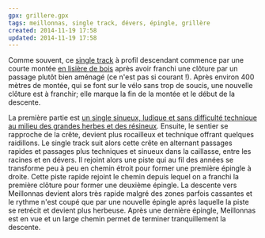 ```yaml
---
gpx: grillere.gpx
tags: meillonnas, single track, dévers, épingle, grillère
created: 2014-11-19 17:58
updated: 2014-11-19 17:58
---
```


Comme souvent, ce [single track](/tags/single-track/) à profil descendant
commence par une courte montée [en lisière de
bois](/photos/ambiance-jurassienne/) après avoir franchi une
clôture par un passage plutôt bien aménagé (ce n'est pas si courant&nbsp;!).
Après environ 400 mètres de montée, qui se font sur le vélo sans trop de soucis,
une nouvelle clôture est à franchir; elle marque la fin de la montée et le début
de la descente.

La première partie est [un single sinueux, ludique et sans difficulté technique
au milieu des grandes herbes et des
résineux](/photos/sentier-grillere-meillonnas/). Ensuite, le sentier se
rapproche de la crête, devient plus rocailleux et technique offrant quelques
raidillons. Le single track suit alors cette crête en alternant passages rapides
et passages plus techniques et sinueux dans la caillasse, entre les racines et
en dévers. Il rejoint alors une piste qui au fil des années se transforme peu à
peu en chemin étroit pour former une première épingle à droite. Cette piste
rapide rejoint le chemin depuis lequel on a franchi la première clôture pour
former une deuxième épingle.  La descente vers Meillonnas devient alors très
rapide malgré des zones parfois cassantes et le rythme n'est coupé que par une
nouvelle épingle après laquelle la piste se retrécit et devient plus herbeuse.
Après une dernière épingle, Meillonnas est en vue et un large chemin permet de
terminer tranquillement la descente.

